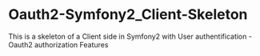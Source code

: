 Oauth2-Symfony2_Client-Skeleton
===============================

This is a skeleton of a Client side in Symfony2 with User authentification - Oauth2 authorization Features
